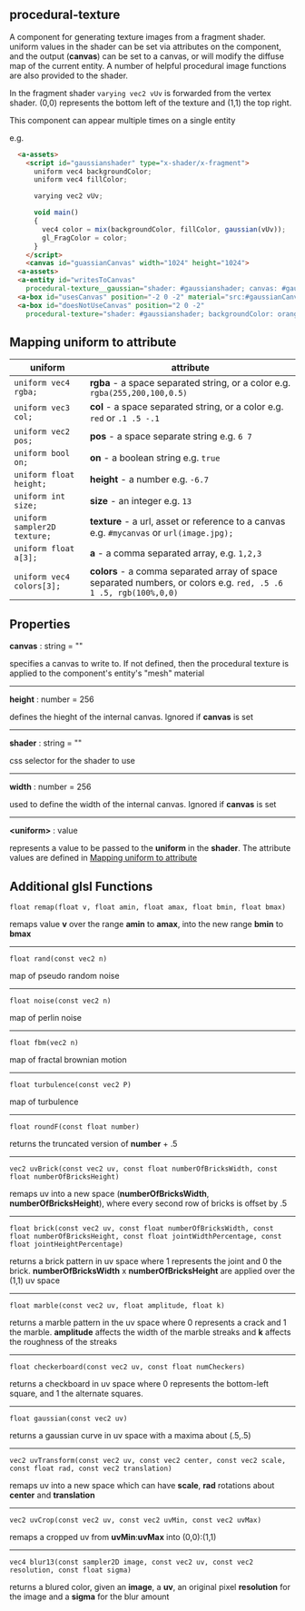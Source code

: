 ## procedural-texture

A component for generating texture images from a fragment shader.  uniform values in the shader can be set via attributes on the component, and the output (**canvas**) can be set to a canvas, or will modify the diffuse map of the current entity.  A number of helpful procedural image functions are also provided to the shader.

In the fragment shader `varying vec2 vUv` is forwarded from the vertex shader. (0,0) represents the bottom left of the texture and (1,1) the top right.

This component can appear multiple times on a single entity

e.g.
```html
  <a-assets>
    <script id="gaussianshader" type="x-shader/x-fragment">
      uniform vec4 backgroundColor;
      uniform vec4 fillColor;

      varying vec2 vUv;

      void main()
      {
        vec4 color = mix(backgroundColor, fillColor, gaussian(vUv));
        gl_FragColor = color;
      }
    </script>
    <canvas id="guassianCanvas" width="1024" height="1024">
  <a-assets>
  <a-entity id="writesToCanvas"
    procedural-texture__gaussian="shader: #gaussianshader; canvas: #gaussian; backgroundColor: blue; fillColor: white"></a-entity>
  <a-box id="usesCanvas" position="-2 0 -2" material="src:#gaussianCanvas"></a-box>
  <a-box id="doesNotUseCanvas" position="2 0 -2" 
    procedural-texture="shader: #gaussianshader; backgroundColor: orange; fillColor: black"></a-box>
```

## Mapping uniform to attribute
| uniform | attribute |
| - | - |
| `uniform vec4 rgba;` | **rgba** - a space separated string, or a color e.g. `rgba(255,200,100,0.5)` |
| `uniform vec3 col;` | **col** - a space separated string, or a color e.g. `red` or `.1 .5 -.1` |
| `uniform vec2 pos;` | **pos** - a space separate string e.g. `6 7` |
| `uniform bool on;` | **on** - a boolean string e.g. `true` |
| `uniform float height;` | **height** - a number e.g. `-6.7` |
| `uniform int size;` | **size** - an integer e.g. `13` |
| `uniform sampler2D texture;` | **texture** - a url, asset or reference to a canvas e.g. `#mycanvas` or `url(image.jpg);` |
| `uniform float a[3];` | **a** - a comma separated array, e.g. `1,2,3` |
| `uniform vec4 colors[3];` | **colors** - a comma separated array of space separated numbers, or colors e.g. `red, .5 .6 1 .5, rgb(100%,0,0)` |

## Properties

**canvas** : string = ""

specifies a canvas to write to.  If not defined, then the procedural texture is applied to the component's entity's "mesh" material

---
**height** : number = 256

defines the hieght of the internal canvas. Ignored if **canvas** is set

---
**shader** : string = ""

css selector for the shader to use

---
**width** : number = 256

used to define the width of the internal canvas.  Ignored if **canvas** is set

---
**\<uniform\>** : value

represents a value to be passed to the **uniform** in the **shader**.  The attribute values are defined in [Mapping uniform to attribute](#mapping)

## Additional glsl Functions

`float remap(float v, float amin, float amax, float bmin, float bmax)`

remaps value **v** over the range **amin** to **amax**, into the new range **bmin** to **bmax**

---
`float rand(const vec2 n)`

map of pseudo random noise

---
`float noise(const vec2 n)`

map of perlin noise

---
`float fbm(vec2 n)`

map of fractal brownian motion

---
`float turbulence(const vec2 P)`

map of turbulence

---
`float roundF(const float number)`

returns the truncated version of **number** + .5

---
`vec2 uvBrick(const vec2 uv, const float numberOfBricksWidth, const float numberOfBricksHeight)`

remaps uv into a new space (**numberOfBricksWidth**, **numberOfBricksHeight**), where every second row of bricks is offset by .5

---
`float brick(const vec2 uv, const float numberOfBricksWidth, const float numberOfBricksHeight, const float jointWidthPercentage, const float jointHeightPercentage)`

returns a brick pattern in uv space where 1 represents the joint and 0 the brick. **numberOfBricksWidth** x **numberOfBricksHeight** are applied over the (1,1) uv space

---
`float marble(const vec2 uv, float amplitude, float k)`

returns a marble pattern in the uv space where 0 represents a crack and 1 the marble. **amplitude** affects the width of the marble streaks and **k** affects the roughness of the streaks

---
`float checkerboard(const vec2 uv, const float numCheckers)`

returns a checkboard in uv space where 0 represents the bottom-left square, and 1 the alternate squares.

---
`float gaussian(const vec2 uv)`

returns a gaussian curve in uv space with a maxima about (.5,.5)

---
`vec2 uvTransform(const vec2 uv, const vec2 center, const vec2 scale, const float rad, const vec2 translation)`

remaps uv into a new space which can have **scale**, **rad** rotations about **center** and **translation**

---
`vec2 uvCrop(const vec2 uv, const vec2 uvMin, const vec2 uvMax)`

remaps a cropped uv from **uvMin**:**uvMax** into (0,0):(1,1)

---
`vec4 blur13(const sampler2D image, const vec2 uv, const vec2 resolution, const float sigma)`

returns a blured color, given an **image**, a **uv**, an original pixel **resolution** for the image and a **sigma** for the blur amount




